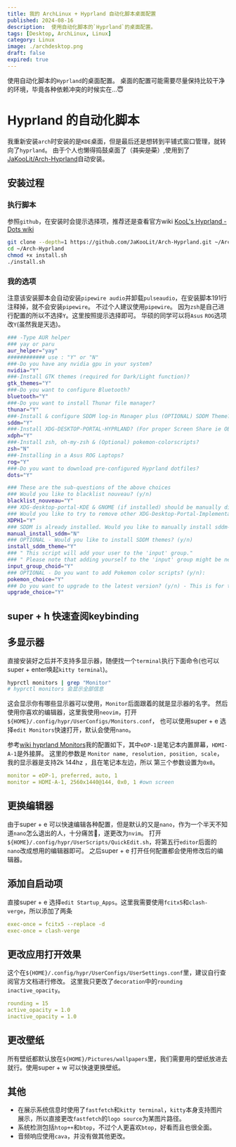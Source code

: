 ```yaml
---
title: 我的 ArchLinux + Hyprland 自动化脚本桌面配置
published: 2024-08-16
description:  使用自动化脚本的`Hyprland`的桌面配置。
tags: [Desktop, ArchLinux, Linux]
category: Linux
image: ./archdesktop.png
draft: false
expired: true
---
```


使用自动化脚本的`Hyprland`的桌面配置。
桌面的配置可能需要尽量保持比较干净的环境，毕竟各种依赖冲突的时候实在...😇

<!--more-->

# Hyprland 的自动化脚本

我重新安装`arch`时安装的是`KDE`桌面，但是最后还是想转到平铺式窗口管理，就转向了`hyprland`。
由于个人也懒得捣鼓桌面了（~~其实是菜~~）,使用到了[JaKooLit/Arch-Hyprland](https://github.com/JaKooLit/Arch-Hyprland.git)自动安装。

## 安装过程

### 执行脚本

参照`github`，在安装时会提示选择项，推荐还是查看官方wiki [KooL's Hyprland - Dots wiki](https://github.com/JaKooLit/Hyprland-Dots/wiki/)

```bash
git clone --depth=1 https://github.com/JaKooLit/Arch-Hyprland.git ~/Arch-Hyprland
cd ~/Arch-Hyprland
chmod +x install.sh
./install.sh
```

### 我的选项

注意该安装脚本会自动安装`pipewire audio`并卸载`pulseaudio`，在安装脚本191行注释掉，就不会安装`pipewire`。
不过个人建议使用`pipewire`。
因为`zsh`是自己进行配置的所以不选择`Y`。这里按照提示选择即可。
华硕的同学可以将`Asus` `ROG`选项改`Y`(虽然我是天选)。
```bash
### -Type AUR helper
### yay or paru 
aur_helper="yay"
############ use : "Y" or "N"
###-Do you have any nvidia gpu in your system?
nvidia="Y"
###-Install GTK themes (required for Dark/Light function)?
gtk_themes="Y"
###-Do you want to configure Bluetooth?
bluetooth="Y"
###-Do you want to install Thunar file manager?
thunar="Y"
###-Install & configure SDDM log-in Manager plus (OPTIONAL) SDDM Theme?
sddm="Y"
###-Install XDG-DESKTOP-PORTAL-HYPRLAND? (For proper Screen Share ie OBS)
xdph="Y"
###-Install zsh, oh-my-zsh & (Optional) pokemon-colorscripts?
zsh="N"
###-Installing in a Asus ROG Laptops?
rog="Y"
###-Do you want to download pre-configured Hyprland dotfiles?
dots="Y"

### These are the sub-questions of the above choices
### Would you like to blacklist nouveau? (y/n)
blacklist_nouveau="Y"
### XDG-desktop-portal-KDE & GNOME (if installed) should be manually disabled or removed! Script cant remove nor disable it.
### Would you like to try to remove other XDG-Desktop-Portal-Implementations? (y/n) 
XDPH1="Y"
### SDDM is already installed. Would you like to manually install sddm-git to remove it? This requires manual intervention. (y/n)
manual_install_sddm="N"
### OPTIONAL - Would you like to install SDDM themes? (y/n)
install_sddm_theme="Y"
### " This script will add your user to the 'input' group."
### " Please note that adding yourself to the 'input' group might be necessary for waybar keyboard-state functionality."
input_group_choid="Y"
### OPTIONAL - Do you want to add Pokemon color scripts? (y/n): 
pokemon_choice="Y"
### Do you want to upgrade to the latest version? (y/n) - This is for the dotfiles
upgrade_choice="Y"
```


## super + h 快速查阅keybinding

## 多显示器

直接安装好之后并不支持多显示器，随便找一个`terminal`执行下面命令(也可以super + enter唤起`kitty terminal`)。

```bash
hyprctl monitors | grep "Monitor"
# hyprctl monitors 会显示全部信息
```

这会显示你有哪些显示器可以使用，`Monitor`后面跟着的就是显示器的名字。
然后使用你喜欢的编辑器，这里我使用`neovim`，打开`${HOME}/.config/hypr/UserConfigs/Monitors.conf`，
也可以使用super + e 选择`edit Monitors`快速打开，默认会使用`nano`。

参考[wiki hyprland Monitors](https://wiki.hyprland.org/Configuring/Monitors/)我的配置如下，其中`eDP-1`是笔记本内置屏幕，`HDMI-A-1`是外接屏。
这里的参数是 `Monitor name, resolution, position, scale`，我的显示器是支持2k 144hz ，且在笔记本左边，所以
第三个参数设置为`0x0`。

```yaml
monitor = eDP-1, preferred, auto, 1
monitor = HDMI-A-1, 2560x1440@144, 0x0, 1 #own screen
```

## 更换编辑器

由于super + e 可以快速编辑各种配置，但是默认的又是`nano`，作为一个半天不知道`nano`怎么退出的人，十分痛苦🥺，遂更改为`nvim`。
打开`${HOME}/.config/hypr/UserScripts/QuickEdit.sh`，将第五行`editor`后面的`nano`改成想用的编辑器即可。
之后super + e 打开任何配置都会使用修改后的编辑器。

## 添加自启动项

直接super + e 选择`edit Startup_Apps`。这里我需要使用`fcitx5`和`clash-verge`，所以添加了两条

```yaml
exec-once = fcitx5 --replace -d
exec-once = clash-verge
```

## 更改应用打开效果
这个在`${HOME}/.config/hypr/UserConfigs/UserSettings.conf`里，建议自行查阅官方文档进行修改。
这里我只更改了`decoration`中的`rounding` `inactive_opacity`。

```yaml
rounding = 15
active_opacity = 1.0
inactive_opacity = 1.0
```

## 更改壁纸
所有壁纸都默认放在`${HOME}/Pictures/wallpapers`里，我们需要用的壁纸放进去就行。使用super + w 可以快速更换壁纸。

## 其他

+ 在展示系统信息时使用了`fastfetch`和`kitty terminal`，`kitty`本身支持图片展示，所以直接更改`fastfetch`的`logo source`为某图片路径。
+ 系统检测包括`htop++`和`btop`，不过个人更喜欢`btop`，好看而且也很全面。
+ 音频响应使用`cava`，并没有做其他更改。
